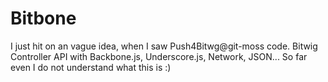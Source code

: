 Bitbone
================

I just hit on an vague idea, when I saw Push4Bitwg@git-moss code.
Bitwig Controller API with Backbone.js, Underscore.js, Network, JSON...
So far even I do not understand what this is :)
